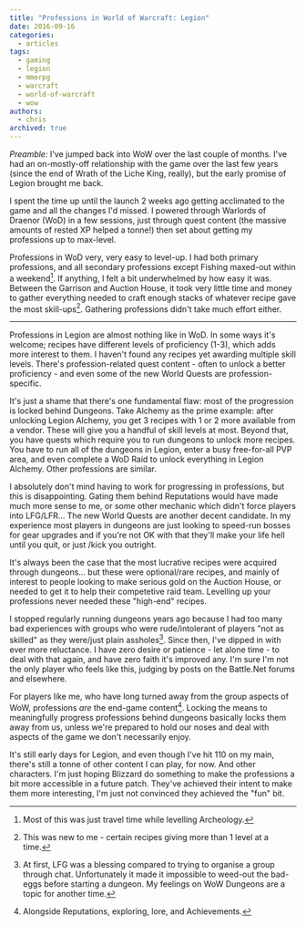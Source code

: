 ```yaml
---
title: "Professions in World of Warcraft: Legion"
date: 2016-09-16
categories:
  - articles
tags:
  - gaming
  - legion
  - mmorpg
  - warcraft
  - world-of-warcraft
  - wow
authors:
  - chris
archived: true
---
```


_Preamble:_ I've jumped back into WoW over the last couple of months. I've had an on-mostly-off relationship with the game over the last few years (since the end of Wrath of the Liche King, really), but the early promise of Legion brought me back.

I spent the time up until the launch 2 weeks ago getting acclimated to the game and all the changes I'd missed. I powered through Warlords of Draenor (WoD) in a few sessions, just through quest content (the massive amounts of rested XP helped a tonne!) then set about getting my professions up to max-level.

Professions in WoD very, very easy to level-up. I had both primary professions, and all secondary professions except Fishing maxed-out within a weekend[^1]. If anything, I felt a bit underwhelmed by how easy it was. Between the Garrison and Auction House, it took very little time and money to gather everything needed to craft enough stacks of whatever recipe gave the most skill-ups[^2]. Gathering professions didn't take much effort either.

---

Professions in Legion are almost nothing like in WoD. In some ways it's welcome; recipes have different levels of proficiency (1-3), which adds more interest to them. I haven't found any recipes yet awarding multiple skill levels. There's profession-related quest content - often to unlock a better proficiency - and even some of the new World Quests are profession-specific.

It's just a shame that there's one fundamental flaw: most of the progression is locked behind Dungeons. Take Alchemy as the prime example: after unlocking Legion Alchemy, you get 3 recipes with 1 or 2 more available from a vendor. These will give you a handful of skill levels at most. Beyond that, you have quests which require you to run dungeons to unlock more recipes. You have to run all of the dungeons in Legion, enter a busy free-for-all PVP area, and even complete a WoD Raid to unlock everything in Legion Alchemy. Other professions are similar.

I absolutely don't mind having to work for progressing in professions, but this is disappointing. Gating them behind Reputations would have made much more sense to me, or some other mechanic which didn't force players into LFG/LFR… The new World Quests are another decent candidate. In my experience most players in dungeons are just looking to speed-run bosses for gear upgrades and if you're not OK with that they'll make your life hell until you quit, or just /kick you outright.

It's always been the case that the most lucrative recipes were acquired through dungeons… but these were optional/rare recipes, and mainly of interest to people looking to make serious gold on the Auction House, or needed to get it to help their competetive raid team. Levelling up your professions never needed these "high-end" recipes.

I stopped regularly running dungeons years ago because I had too many bad experiences with groups who were rude/intolerant of players "not as skilled" as they were/just plain assholes[^3]. Since then, I've dipped in with ever more reluctance. I have zero desire or patience - let alone time - to deal with that again, and have zero faith it's improved any. I'm sure I'm not the only player who feels like this, judging by posts on the Battle.Net forums and elsewhere.

For players like me, who have long turned away from the group aspects of WoW, professions _are_ the end-game content[^4]. Locking the means to meaningfully progress professions behind dungeons basically locks them away from us, unless we're prepared to hold our noses and deal with aspects of the game we don't necessarily enjoy.

It's still early days for Legion, and even though I've hit 110 on my main, there's still a tonne of other content I can play, for now. And other characters. I'm just hoping Blizzard do something to make the professions a bit more accessible in a future patch. They've achieved their intent to make them more interesting, I'm just not convinced they achieved the "fun" bit.

[^1]: Most of this was just travel time while levelling Archeology.
[^2]: This was new to me - certain recipes giving more than 1 level at a time.
[^3]: At first, LFG was a blessing compared to trying to organise a group through chat. Unfortunately it made it impossible to weed-out the bad-eggs before starting a dungeon. My feelings on WoW Dungeons are a topic for another time.
[^4]: Alongside Reputations, exploring, lore, and Achievements.
